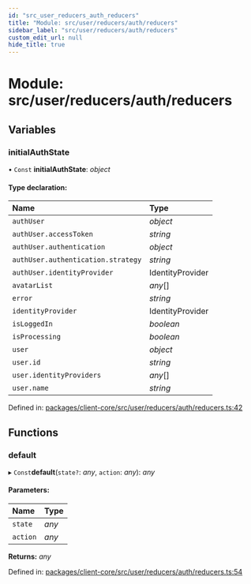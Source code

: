 ```yaml
---
id: "src_user_reducers_auth_reducers"
title: "Module: src/user/reducers/auth/reducers"
sidebar_label: "src/user/reducers/auth/reducers"
custom_edit_url: null
hide_title: true
---
```


# Module: src/user/reducers/auth/reducers

## Variables

### initialAuthState

• `Const` **initialAuthState**: *object*

#### Type declaration:

Name | Type |
:------ | :------ |
`authUser` | *object* |
`authUser.accessToken` | *string* |
`authUser.authentication` | *object* |
`authUser.authentication.strategy` | *string* |
`authUser.identityProvider` | IdentityProvider |
`avatarList` | *any*[] |
`error` | *string* |
`identityProvider` | IdentityProvider |
`isLoggedIn` | *boolean* |
`isProcessing` | *boolean* |
`user` | *object* |
`user.id` | *string* |
`user.identityProviders` | *any*[] |
`user.name` | *string* |

Defined in: [packages/client-core/src/user/reducers/auth/reducers.ts:42](https://github.com/xr3ngine/xr3ngine/blob/673ad6a5f/packages/client-core/src/user/reducers/auth/reducers.ts#L42)

## Functions

### default

▸ `Const`**default**(`state?`: *any*, `action`: *any*): *any*

#### Parameters:

Name | Type |
:------ | :------ |
`state` | *any* |
`action` | *any* |

**Returns:** *any*

Defined in: [packages/client-core/src/user/reducers/auth/reducers.ts:54](https://github.com/xr3ngine/xr3ngine/blob/673ad6a5f/packages/client-core/src/user/reducers/auth/reducers.ts#L54)
